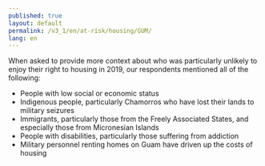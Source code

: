 ```yaml
---
published: true
layout: default
permalink: /v3_1/en/at-risk/housing/GUM/
lang: en
---
```

When asked to provide more context about who was particularly unlikely to enjoy their right to housing in 2019, our respondents mentioned all of the following:  

- People with low social or economic status 
- Indigenous people, particularly Chamorros who have lost their lands to military seizures 
- Immigrants, particularly those from the Freely Associated States, and especially those from Micronesian Islands 
- People with disabilities, particularly those suffering from addiction 
- Military personnel renting homes on Guam have driven up the costs of housing
